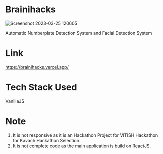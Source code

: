 # Brainihacks

![Screenshot 2023-03-25 120605](https://user-images.githubusercontent.com/90605717/227701243-3d5ea66e-80d6-43e1-936b-8634655d9e06.png)

Automatic Numberplate Detection System and Facial Detection System

# Link

https://brainihacks.vercel.app/

# Tech Stack Used 

VanillaJS

# Note

1. It is not responsive as it is an Hackathon Project for VITISH Hackathon for Kavach Hackathon Selection.
2. It is not complete code as the main application is build on ReactJS.
